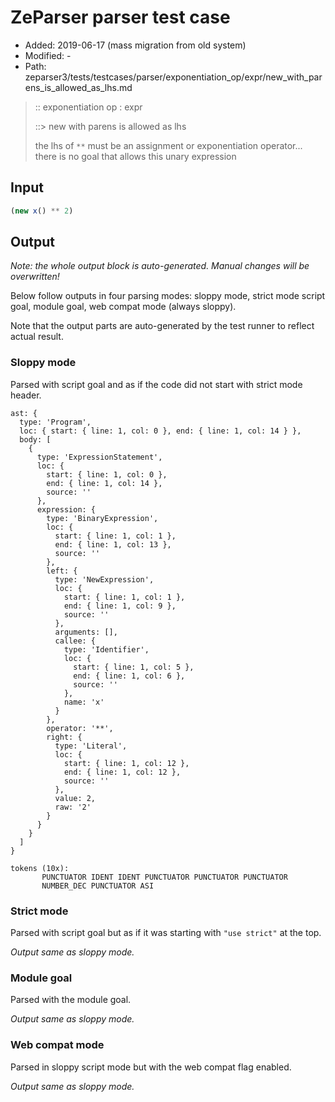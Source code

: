 # ZeParser parser test case

- Added: 2019-06-17 (mass migration from old system)
- Modified: -
- Path: zeparser3/tests/testcases/parser/exponentiation_op/expr/new_with_parens_is_allowed_as_lhs.md

> :: exponentiation op : expr
>
> ::> new with parens is allowed as lhs
>
> the lhs of `**` must be an assignment or exponentiation operator... there is no goal that allows this unary expression

## Input

`````js
(new x() ** 2)
`````

## Output

_Note: the whole output block is auto-generated. Manual changes will be overwritten!_

Below follow outputs in four parsing modes: sloppy mode, strict mode script goal, module goal, web compat mode (always sloppy).

Note that the output parts are auto-generated by the test runner to reflect actual result.

### Sloppy mode

Parsed with script goal and as if the code did not start with strict mode header.

`````
ast: {
  type: 'Program',
  loc: { start: { line: 1, col: 0 }, end: { line: 1, col: 14 } },
  body: [
    {
      type: 'ExpressionStatement',
      loc: {
        start: { line: 1, col: 0 },
        end: { line: 1, col: 14 },
        source: ''
      },
      expression: {
        type: 'BinaryExpression',
        loc: {
          start: { line: 1, col: 1 },
          end: { line: 1, col: 13 },
          source: ''
        },
        left: {
          type: 'NewExpression',
          loc: {
            start: { line: 1, col: 1 },
            end: { line: 1, col: 9 },
            source: ''
          },
          arguments: [],
          callee: {
            type: 'Identifier',
            loc: {
              start: { line: 1, col: 5 },
              end: { line: 1, col: 6 },
              source: ''
            },
            name: 'x'
          }
        },
        operator: '**',
        right: {
          type: 'Literal',
          loc: {
            start: { line: 1, col: 12 },
            end: { line: 1, col: 12 },
            source: ''
          },
          value: 2,
          raw: '2'
        }
      }
    }
  ]
}

tokens (10x):
       PUNCTUATOR IDENT IDENT PUNCTUATOR PUNCTUATOR PUNCTUATOR
       NUMBER_DEC PUNCTUATOR ASI
`````

### Strict mode

Parsed with script goal but as if it was starting with `"use strict"` at the top.

_Output same as sloppy mode._

### Module goal

Parsed with the module goal.

_Output same as sloppy mode._

### Web compat mode

Parsed in sloppy script mode but with the web compat flag enabled.

_Output same as sloppy mode._
